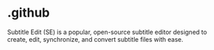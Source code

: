 # .github
 Subtitle Edit (SE) is a popular, open-source subtitle editor designed to create, edit, synchronize, and convert subtitle files with ease.
